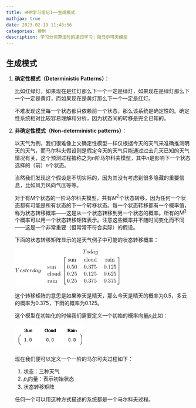 ```yaml
---
title: HMM学习笔记1——生成模式
mathjax: true
date: 2023-02-19 11:48:56
categories: HMM
description: 学习分词算法时的递归学习：隐马尔可夫模型
---
```


## 生成模式

1. **确定性模式（Deterministic Patterns）**：

    比如红绿灯，如果现在是红灯那么下一个一定是绿灯，如果现在是绿灯那么下一个一定是黄灯，而如果现在是黄灯那么下一个一定是红灯。

    不难发现这里每一个状态都只依赖前一个状态，那么该系统是确定性的。确定性系统相对比较容易理解和分析，因为状态间的转移是完全已知的。

2. **非确定性模式（Non-deterministic patterns）**：

    以天气为例，我们很难像上文确定性模型一样仅根据今天的天气来准确推测明天的天气，而马尔科夫假设则是假定今天的天气只能通过过去几天已知的天气情况有关，这个预测过程被称之为$n$阶马尔科夫模型，其中$n$是影响下一个状态选择的（前）$n$个状态。

    当然我们发现这个假设是不切实际的，因为其没有考虑到很多隐藏的重要信息，比如风力风向气压等等。

    对于有$M$个状态的一阶马尔科夫模型，共有$M^2$个状态转移，因为任何一个状态都有可能是所有状态的下一个转移状态。每一个状态转移都有一个概率值，称为状态转移概率——这是从一个状态转移到另一个状态的概率。所有的$M^2$个概率可以用一个状态转移矩阵表示。注意这些概率并不随时间变化而不同——这是一个非常重要（但常常不符合实际）的假设。

    下面的状态转移矩阵显示的是天气例子中可能的状态转移概率：

    <img src="HMM学习笔记1——生成模式/hmm4.gif" alt="hmm4" style="zoom: 67%;" />
    
    这个转移矩阵的意思是如果昨天是晴天，那么今天是晴天的概率为$0.5$，多云的概率为$0.375$，下雨的概率为$0.125$。
    
    这个模型在初始化的时候我们需要定义一个初始的概率向量$p_i$比如：
    
    ![hmm5](HMM学习笔记1——生成模式/hmm5.gif)
    
    现在我们便可以定义一个一阶的马尔可夫过程如下：
    
    1. 状态：三种天气
    2. $p_i$向量：表示初始状态
    3. 状态转移矩阵
    
    任何一个可以用这种方式描述的系统都是一个马尔科夫过程。
